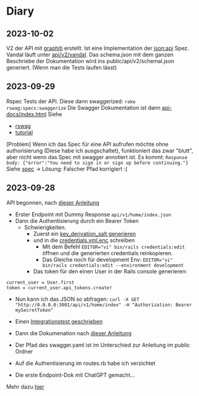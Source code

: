 # Diary
## 2023-10-02
V2 der API mit [graphiti](https://www.graphiti.dev/) erstellt. Ist eine Implementation der [json:api](https://jsonapi.org/) Spez.
Vandal läuft unter [api/v2/vandal](http://0.0.0.0:3001/api/v2/vandal). Das schema.json mit dem ganzen Beschriebe der Dokumentation wird ins public/api/v2/schemal.json generiert. (Wenn man die Tests laufen lässt)

## 2023-09-29
Rspec Tests der API. Diese dann swaggerized: `rake rswag:specs:swaggerize`
Die Swagger Dokumentation ist dann [api-docs/index.html](http://0.0.0.0:3001/api-docs/index.html)
Siehe 
- [rswag](https://github.com/rswag/rswag#rswag)
- [tutorial](https://blog.corsego.com/learn-openapi-swagger-rswag)

[Problem] Wenn ich das Spec für eine API aufrufen möchte ohne authorisierung (Diese habe ich ausgschaltet), funktioniert das zwar "blutt",
aber nicht wenn das Spec mit swagger annotiert ist. Es kommt: `Response body: {"error":"You need to sign in or sign up before continuing."}`
Siehe [spec](../spec/requests/api/v1/playlists_spec.rb)
-> Lösung: Falscher Pfad korrigiert :(

## 2023-09-28
API begonnen, nach [dieser Anleitung](https://blog.corsego.com/rails-api-bearer-authentication)
- Erster Endpoint mit Dummy Response `api/v1/home/index.json`
- Dann die Authentisierung durch ein Bearer Token
  - Schwierigkeiten. 
    - Zuerst ein [key_derivation_salt generieren](https://guides.rubyonrails.org/active_record_encryption.html)
    - und in die [credentials.yml.enc](../config/credentials.yml.enc) schreiben
      - Mit dem Befehl `EDITOR="vi" bin/rails credentials:edit` öffnen und die generierten credentials reinkopieren.
      - Das Gleiche noch für development Env: `EDITOR="vi" bin/rails credentials:edit --environment development`
    - Das token für den einen User in der Rails console generieren:
```
current_user = User.first
token = current_user.api_tokens.create!
```
- Nun kann ich das JSON so abfragen: `curl -X GET "http://0.0.0.0:3001/api/v1/home/index" -H "Authorization: Bearer mySecretToken"`
- Einen [Integrationstest geschrieben](../test/integration/api_welcome_page_test.rb)

- Dann die Dokumenation nach [dieser Anleitung](https://blog.corsego.com/learn-openapi-swagger-rswag)
 - Der Pfad des swagger.yaml ist im Unterschied zur Anleitung im public Ordner
 - Auf die Authentisierung im routes.rb habe ich verzichtet
 - Die erste Endpoint-Dok mit ChatGPT gemacht...

Mehr dazu [hier](api.md)